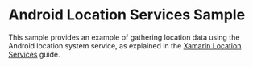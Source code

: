 Android Location Services Sample
================================

This sample provides an example of gathering location data using the Android location system service, as explained in the [Xamarin Location Services](https://developer.xamarin.com/guides/android/platform_features/maps_and_location/location/) 
guide.
